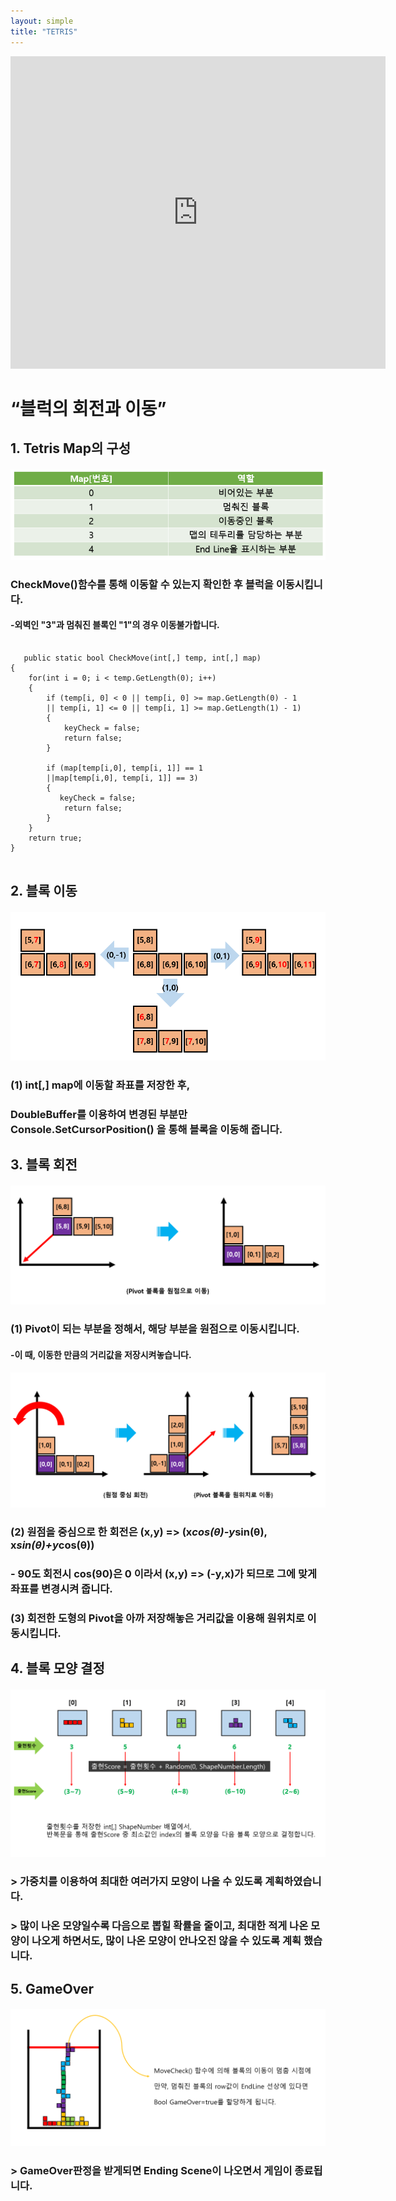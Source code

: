 ```yaml
---
layout: simple
title: "TETRIS"
---  
```


<iframe width="600" height="500" src="https://www.youtube.com/embed/3Ebe93ZsSiY" title="" frameborder="0" allow="accelerometer; autoplay; clipboard-write; encrypted-media; gyroscope; picture-in-picture; web-share" referrerpolicy="strict-origin-when-cross-origin" allowfullscreen></iframe>  

# “블럭의 회전과 이동” #  

## 1. Tetris Map의 구성 ##  

#### ![](MapIndex.PNG) ####  

### CheckMove()함수를 통해 이동할 수 있는지 확인한 후 블럭을 이동시킵니다.
#### -외벽인 "3"과 멈춰진 블록인 "1"의 경우 이동불가합니다.  

```

   public static bool CheckMove(int[,] temp, int[,] map)
{
    for(int i = 0; i < temp.GetLength(0); i++)
    {
        if (temp[i, 0] < 0 || temp[i, 0] >= map.GetLength(0) - 1 
        || temp[i, 1] <= 0 || temp[i, 1] >= map.GetLength(1) - 1)
        {
            keyCheck = false;
            return false;
        }

        if (map[temp[i,0], temp[i, 1]] == 1
        ||map[temp[i,0], temp[i, 1]] == 3)
        {
           keyCheck = false;
            return false;
        }
    }         
    return true;
}
  
  ```



## 2. 블록 이동

#### ![](Move.PNG) ####  

### (1) int[,] map에 이동할 좌표를 저장한 후,
### DoubleBuffer를 이용하여 변경된 부분만 Console.SetCursorPosition() 을 통해 블록을 이동해 줍니다.  

## 3. 블록 회전

#### ![](Rotate(1).PNG) ####  

### (1) Pivot이 되는 부분을 정해서, 해당 부분을 원점으로 이동시킵니다.
#### -이 때, 이동한 만큼의 거리값을 저장시켜놓습니다.  

#### ![](Rotate(2).PNG) ####  

### (2) 원점을 중심으로 한 회전은 (x,y) => (x*cos(θ)-y*sin(θ), x*sin(θ)+y*cos(θ))
### - 90도 회전시 cos(90)은 0 이라서 (x,y) => (-y,x)가 되므로 그에 맞게 좌표를 변경시켜 줍니다.

### (3) 회전한 도형의 Pivot을 아까 저장해놓은 거리값을 이용해 원위치로 이동시킵니다.
   

## 4. 블록 모양 결정
#### ![](Random.PNG) ####  

### > 가중치를 이용하여 최대한 여러가지 모양이 나올 수 있도록 계획하였습니다.
### > 많이 나온 모양일수록 다음으로 뽑힐 확률을 줄이고, 최대한 적게 나온 모양이 나오게 하면서도, 많이 나온 모양이 안나오진 않을 수 있도록 계획 했습니다.
 

## 5. GameOver 
#### ![](GameOver.PNG) #### 

### > GameOver판정을 받게되면 Ending Scene이 나오면서 게임이 종료됩니다.
   

